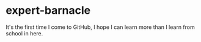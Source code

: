 # expert-barnacle

It's the first time I come to GitHub,
I hope I can learn more than I learn from school in here.
